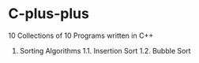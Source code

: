 # C-plus-plus
10 Collections of 10 Programs written in C++


1. Sorting Algorithms
  1.1. Insertion Sort
  1.2. Bubble Sort
